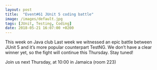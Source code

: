 ```yaml
---
layout: post
title:  "Event#61 JUnit 5 coding battle"
image: /images/default.jpg
tags: [JUnit, Testing, Coding]
date: 2018-05-21 16:07:00 +0200
---
```


This week on Java club
Last week we witnessed an epic battle between JUnit 5 and it’s more popular counterpart TestNG. We don’t have a clear winner yet, so the fight will continue this Thursday. Stay tuned! []()

Join us next Thursday, at 10:00 in Jamaica (room 223)

